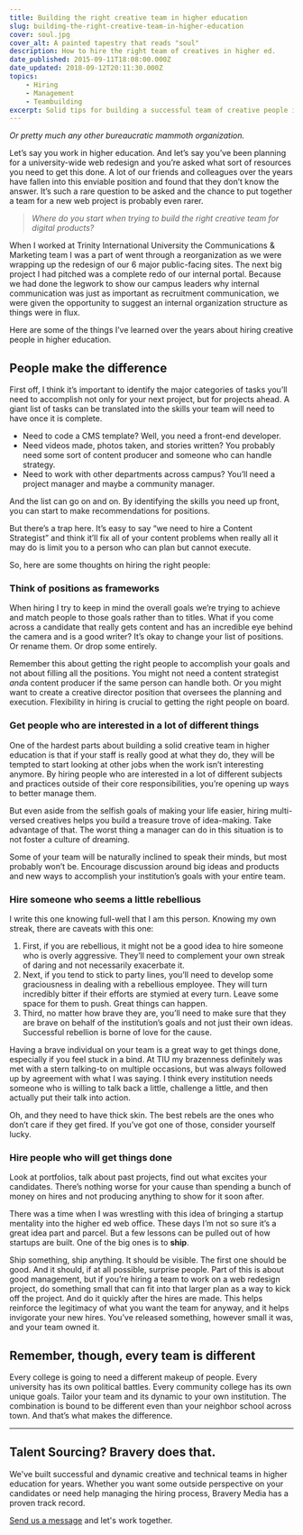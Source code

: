 ```yaml
---
title: Building the right creative team in higher education
slug: building-the-right-creative-team-in-higher-education
cover: soul.jpg
cover_alt: A painted tapestry that reads "soul"
description: How to hire the right team of creatives in higher ed.
date_published: 2015-09-11T18:08:00.000Z
date_updated: 2018-09-12T20:11:30.000Z
topics:
    - Hiring
    - Management
    - Teambuilding
excerpt: Solid tips for building a successful team of creative people in higher ed, or pretty much any other bureaucratic mammoth organization.
---
```


*Or pretty much any other bureaucratic mammoth organization.*

Let’s say you work in higher education. And let’s say you’ve been planning for a university-wide web redesign and you’re asked what sort of resources you need to get this done. A lot of our friends and colleagues over the years have fallen into this enviable position and found that they don’t know the answer. It’s such a rare question to be asked and the chance to put together a team for a new web project is probably even rarer.

> *Where do you start when trying to build the right creative team for digital products?*

When I worked at Trinity International University the Communications & Marketing team I was a part of went through a reorganization as we were wrapping up the redesign of our 6 major public-facing sites. The next big project I had pitched was a complete redo of our internal portal. Because we had done the legwork to show our campus leaders why internal communication was just as important as recruitment communication, we were given the opportunity to suggest an internal organization structure as things were in flux.

Here are some of the things I’ve learned over the years about hiring creative people in higher education.

## People make the difference

First off, I think it’s important to identify the major categories of tasks you’ll need to accomplish not only for your next project, but for projects ahead. A giant list of tasks can be translated into the skills your team will need to have once it is complete.

- Need to code a CMS template? Well, you need a front-end developer.
- Need videos made, photos taken, and stories written? You probably need some sort of content producer and someone who can handle strategy.
- Need to work with other departments across campus? You’ll need a project manager and maybe a community manager.

And the list can go on and on. By identifying the skills you need up front, you can start to make recommendations for positions.

But there’s a trap here. It’s easy to say “we need to hire a Content Strategist” and think it’ll fix all of your content problems when really all it may do is limit you to a person who can plan but cannot execute.

So, here are some thoughts on hiring the right people:

### Think of positions as frameworks

When hiring I try to keep in mind the overall goals we’re trying to achieve and match people to those goals rather than to titles. What if you come across a candidate that really gets content and has an incredible eye behind the camera and is a good writer? It’s okay to change your list of positions. Or rename them. Or drop some entirely.

Remember this about getting the right people to accomplish your goals and not about filling all the positions. You might not need a content strategist *and*a content producer if the same person can handle both. Or you might want to create a creative director position that oversees the planning and execution. Flexibility in hiring is crucial to getting the right people on board.

### Get people who are interested in a lot of different things

One of the hardest parts about building a solid creative team in higher education is that if your staff is really good at what they do, they will be tempted to start looking at other jobs when the work isn’t interesting anymore. By hiring people who are interested in a lot of different subjects and practices outside of their core responsibilities, you’re opening up ways to better manage them.

But even aside from the selfish goals of making your life easier, hiring multi-versed creatives helps you build a treasure trove of idea-making. Take advantage of that. The worst thing a manager can do in this situation is to not foster a culture of dreaming.

Some of your team will be naturally inclined to speak their minds, but most probably won’t be. Encourage discussion around big ideas and products and new ways to accomplish your institution’s goals with your entire team.

### Hire someone who seems a little rebellious

I write this one knowing full-well that I am this person. Knowing my own streak, there are caveats with this one:

1. First, if you are rebellious, it might not be a good idea to hire someone who is overly aggressive. They’ll need to complement your own streak of daring and not necessarily exacerbate it.
2. Next, if you tend to stick to party lines, you’ll need to develop some graciousness in dealing with a rebellious employee. They will turn incredibly bitter if their efforts are stymied at every turn. Leave some space for them to push. Great things can happen.
3. Third, no matter how brave they are, you’ll need to make sure that they are brave on behalf of the institution’s goals and not just their own ideas. Successful rebellion is borne of love for the cause.

Having a brave individual on your team is a great way to get things done, especially if you feel stuck in a bind. At TIU my brazenness definitely was met with a stern talking-to on multiple occasions, but was always followed up by agreement with what I was saying. I think every institution needs someone who is willing to talk back a little, challenge a little, and then actually put their talk into action.

Oh, and they need to have thick skin. The best rebels are the ones who don’t care if they get fired. If you’ve got one of those, consider yourself lucky.

### Hire people who will get things done

Look at portfolios, talk about past projects, find out what excites your candidates. There’s nothing worse for your cause than spending a bunch of money on hires and not producing anything to show for it soon after.

There was a time when I was wrestling with this idea of bringing a startup mentality into the higher ed web office. These days I’m not so sure it’s a great idea part and parcel. But a few lessons can be pulled out of how startups are built. One of the big ones is to ****ship****.

Ship something, ship anything. It should be visible. The first one should be good. And it should, if at all possible, surprise people. Part of this is about good management, but if you’re hiring a team to work on a web redesign project, do something small that can fit into that larger plan as a way to kick off the project. And do it quickly after the hires are made. This helps reinforce the legitimacy of what you want the team for anyway, and it helps invigorate your new hires. You’ve released something, however small it was, and your team owned it.

## Remember, though, every team is different

Every college is going to need a different makeup of people. Every university has its own political battles. Every community college has its own unique goals. Tailor your team and its dynamic to your own institution. The combination is bound to be different even than your neighbor school across town. And that’s what makes the difference.

---

## Talent Sourcing? Bravery does that.

We've built successful and dynamic creative and technical teams in higher education for years. Whether you want some outside perspective on your candidates or need help managing the hiring process, Bravery Media has a proven track record.

[Send us a message](/contact/?utm_source=insight) and let's work together.